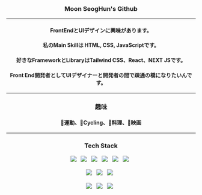 <div align="center">
   <br/>
   <h3>Moon SeogHun's Github</h3>
   <hr/>
   <h4>FrontEndとUIデザインに興味があります。</h4>
   <h4>私のMain Skillは HTML, CSS, JavaScriptです。</h4>
   <h4>好きなFrameworkとLibraryはTailwind CSS、React、NEXT JSです。</h4>
   <h4>Front End開発者としてUIデザイナーと開発者の間で疎通の橋になりたいんです。</h4>
   <hr/>
   <h3>趣味</h3>
   <h4>💪運動、🚴Cycling、🍳料理、🎥映画</h4>
   <hr/>
   <h3>Tech Stack</h3>
   <img src="https://img.shields.io/badge/HTML5-E34F26?style=flat&logo=html5&logoColor=white"/>&nbsp;&nbsp;
   <img src="https://img.shields.io/badge/CSS-blue?style=flat&logo=css3&logoColor=white"/>&nbsp;&nbsp;
   <img src="https://img.shields.io/badge/JavaScript-yellow?style=flat&logo=javascript&logoColor=white"/>&nbsp;&nbsp;
   <img src="https://img.shields.io/badge/React-white?style=flat&logo=react&logoColor=skyblue"/>&nbsp;&nbsp;
   <img src="https://img.shields.io/badge/TypeScript-blue?style=flat&logo=typescript&logoColor=white"/>&nbsp;&nbsp;
   <img src="https://img.shields.io/badge/Tailwind CSS-white?
   style=flat&logo=tailwindcss&logoColor=skyblue"/>&nbsp;&nbsp;
   <br/>
   <br/>
   <img src="https://img.shields.io/badge/Next.js-000000?style=flat&logo=Next.js&logoColor=white"/>&nbsp;&nbsp;
   <img src="https://img.shields.io/badge/React Query-002A47?style=flat&logo=React Query&logoColor=#FF4154"/>&nbsp;&nbsp;
   <img src="https://img.shields.io/badge/MySQL-417399?style=flat&logo=MySQL&logoColor=white"/>&nbsp;&nbsp;
   <br/>
   <br/>
   <img src="https://img.shields.io/badge/Notion-white?style=flat&logo=notion&logoColor=black"/>&nbsp;&nbsp;
   <img src="https://img.shields.io/badge/Slack-360D38?style=flat&logo=slack&logoColor=red"/>&nbsp;&nbsp;
   <img src="https://img.shields.io/badge/GitHub-5C5C5C?style=flat&logo=github&logoColor=black"/>&nbsp;&nbsp;
</div>
